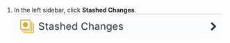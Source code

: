 1. In the left sidebar, click **Stashed Changes**.
  ![Stashed changes option](/assets/images/help/desktop/stashed-changes.png)